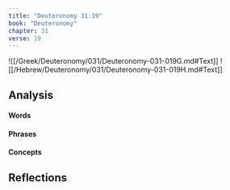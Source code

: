```yaml
---
title: "Deuteronomy 31:19"
book: "Deuteronomy"
chapter: 31
verse: 19
---
```

![[/Greek/Deuteronomy/031/Deuteronomy-031-019G.md#Text]]
![[/Hebrew/Deuteronomy/031/Deuteronomy-031-019H.md#Text]]

## Analysis

#### Words

#### Phrases

#### Concepts

## Reflections
